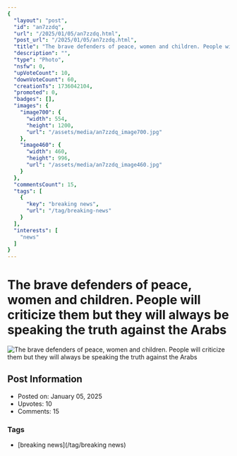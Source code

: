 ```yaml
---
{
  "layout": "post",
  "id": "an7zzdq",
  "url": "/2025/01/05/an7zzdq.html",
  "post_url": "/2025/01/05/an7zzdq.html",
  "title": "The brave defenders of peace, women and children. People will criticize them but they will always be speaking the truth against the Arabs",
  "description": "",
  "type": "Photo",
  "nsfw": 0,
  "upVoteCount": 10,
  "downVoteCount": 60,
  "creationTs": 1736042104,
  "promoted": 0,
  "badges": [],
  "images": {
    "image700": {
      "width": 554,
      "height": 1200,
      "url": "/assets/media/an7zzdq_image700.jpg"
    },
    "image460": {
      "width": 460,
      "height": 996,
      "url": "/assets/media/an7zzdq_image460.jpg"
    }
  },
  "commentsCount": 15,
  "tags": [
    {
      "key": "breaking news",
      "url": "/tag/breaking-news"
    }
  ],
  "interests": [
    "news"
  ]
}
---
```


# The brave defenders of peace, women and children. People will criticize them but they will always be speaking the truth against the Arabs

![The brave defenders of peace, women and children. People will criticize them but they will always be speaking the truth against the Arabs](/assets/media/an7zzdq_image700.jpg)

## Post Information

- Posted on: January 05, 2025
- Upvotes: 10
- Comments: 15

### Tags

- [breaking news](/tag/breaking news)

